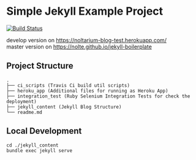 # Simple Jekyll Example Project

 [![Build Status](https://travis-ci.org/nolte/jekyll-boilerplate.svg?branch=master)](https://travis-ci.org/nolte/jekyll-boilerplate)

 develop version on https://noltarium-blog-test.herokuapp.com/   
 master version on https://nolte.github.io/jekyll-boilerplate   


## Project Structure


```
.
├── ci_scripts (Travis Ci build util scripts)
├── heroku_app (Additional files for running as Heroku App)
├── integration_test (Ruby Selenium Integration Tests for check the deployment)
├── jekyll_content (Jekyll Blog Structure)
└── readme.md
```

## Local Development

```
cd ./jekyll_content
bundle exec jekyll serve
```
